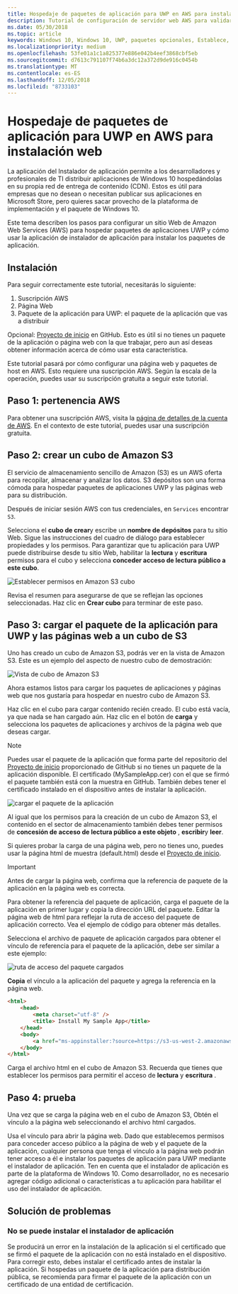 ```yaml
---
title: Hospedaje de paquetes de aplicación para UWP en AWS para instalación web
description: Tutorial de configuración de servidor web AWS para validar la instalación de la aplicación a través de la aplicación de instalador de aplicación
ms.date: 05/30/2018
ms.topic: article
keywords: Windows 10, Windows 10, UWP, paquetes opcionales, Establece, AWS relacionadas con la instalación de prueba de instalador, AppInstaller, aplicación,
ms.localizationpriority: medium
ms.openlocfilehash: 53fe01a1c1a825377e886e042b4eef3868cbf5eb
ms.sourcegitcommit: d7613c791107f74b6a3dc12a372d9de916c0454b
ms.translationtype: MT
ms.contentlocale: es-ES
ms.lasthandoff: 12/05/2018
ms.locfileid: "8733103"
---
```

# <a name="hosting-uwp-app-packages-on-aws-for-web-install"></a>Hospedaje de paquetes de aplicación para UWP en AWS para instalación web

La aplicación del Instalador de aplicación permite a los desarrolladores y profesionales de TI distribuir aplicaciones de Windows 10 hospedándolas en su propia red de entrega de contenido (CDN). Estos es útil para empresas que no desean o necesitan publicar sus aplicaciones en Microsoft Store, pero quieres sacar provecho de la plataforma de implementación y el paquete de Windows 10.

Este tema describen los pasos para configurar un sitio Web de Amazon Web Services (AWS) para hospedar paquetes de aplicaciones UWP y cómo usar la aplicación de instalador de aplicación para instalar los paquetes de aplicación.

## <a name="setup"></a>Instalación

Para seguir correctamente este tutorial, necesitarás lo siguiente:
 
1. Suscripción AWS 
2. Página Web
3. Paquete de la aplicación para UWP: el paquete de la aplicación que vas a distribuir

Opcional: [Proyecto de inicio](https://github.com/AppInstaller/MySampleWebApp) en GitHub. Esto es útil si no tienes un paquete de la aplicación o página web con la que trabajar, pero aun así deseas obtener información acerca de cómo usar esta característica.

Este tutorial pasará por cómo configurar una página web y paquetes de host en AWS. Esto requiere una suscripción AWS. Según la escala de la operación, puedes usar su suscripción gratuita a seguir este tutorial. 

## <a name="step-1---aws-membership"></a>Paso 1: pertenencia AWS
Para obtener una suscripción AWS, visita la [página de detalles de la cuenta de AWS](https://aws.amazon.com/free/). En el contexto de este tutorial, puedes usar una suscripción gratuita.

## <a name="step-2---create-an-amazon-s3-bucket"></a>Paso 2: crear un cubo de Amazon S3

El servicio de almacenamiento sencillo de Amazon (S3) es un AWS oferta para recopilar, almacenar y analizar los datos. S3 depósitos son una forma cómoda para hospedar paquetes de aplicaciones UWP y las páginas web para su distribución. 

Después de iniciar sesión AWS con tus credenciales, en `Services` encontrar `S3`. 

Selecciona el **cubo de crear**y escribe un **nombre de depósitos** para tu sitio Web. Sigue las instrucciones del cuadro de diálogo para establecer propiedades y los permisos. Para garantizar que tu aplicación para UWP puede distribuirse desde tu sitio Web, habilitar la **lectura** y **escritura** permisos para el cubo y selecciona **conceder acceso de lectura público a este cubo**.

![Establecer permisos en Amazon S3 cubo](images/aws-permissions.png) 

Revisa el resumen para asegurarse de que se reflejan las opciones seleccionadas. Haz clic en **Crear cubo** para terminar de este paso. 

## <a name="step-3---upload-uwp-app-package-and-web-pages-to-an-s3-bucket"></a>Paso 3: cargar el paquete de la aplicación para UWP y las páginas web a un cubo de S3

Uno has creado un cubo de Amazon S3, podrás ver en la vista de Amazon S3. Este es un ejemplo del aspecto de nuestro cubo de demostración:

![Vista de cubo de Amazon S3](images/aws-post-create.png)

Ahora estamos listos para cargar los paquetes de aplicaciones y páginas web que nos gustaría para hospedar en nuestro cubo de Amazon S3. 

Haz clic en el cubo para cargar contenido recién creado. El cubo está vacía, ya que nada se han cargado aún. Haz clic en el botón de **carga** y selecciona los paquetes de aplicaciones y archivos de la página web que deseas cargar.

> [!NOTE]
> Puedes usar el paquete de la aplicación que forma parte del repositorio del [Proyecto de inicio](https://github.com/AppInstaller/MySampleWebApp) proporcionado de GitHub si no tienes un paquete de la aplicación disponible. El certificado (MySampleApp.cer) con el que se firmó el paquete también está con la muestra en GitHub. También debes tener el certificado instalado en el dispositivo antes de instalar la aplicación.

![cargar el paquete de la aplicación](images/aws-upload-package.png)

Al igual que los permisos para la creación de un cubo de Amazon S3, el contenido en el sector de almacenamiento también debes tener permisos de **concesión de acceso de lectura público a este objeto** , **escribir**y **leer**.

Si quieres probar la carga de una página web, pero no tienes uno, puedes usar la página html de muestra (default.html) desde el [Proyecto de inicio](https://github.com/AppInstaller/MySampleWebApp/blob/master/MySampleWebApp/default.html).

> [!IMPORTANT]
> Antes de cargar la página web, confirma que la referencia de paquete de la aplicación en la página web es correcta. 

Para obtener la referencia del paquete de aplicación, carga el paquete de la aplicación en primer lugar y copia la dirección URL del paquete. Editar la página web de html para reflejar la ruta de acceso del paquete de aplicación correcto. Vea el ejemplo de código para obtener más detalles. 

Selecciona el archivo de paquete de aplicación cargados para obtener el vínculo de referencia para el paquete de la aplicación, debe ser similar a este ejemplo:

![ruta de acceso del paquete cargados](images/aws-package-path.png)

**Copia** el vínculo a la aplicación del paquete y agrega la referencia en la página web. 

```html
<html>
    <head>
        <meta charset="utf-8" />
        <title> Install My Sample App</title>
    </head>
    <body>
        <a href="ms-appinstaller:?source=https://s3-us-west-2.amazonaws.com/appinstaller-aws-demo/MySampleApp.appxbundle"> Install My Sample App</a>
    </body>
</html>
```
Carga el archivo html en el cubo de Amazon S3. Recuerda que tienes que establecer los permisos para permitir el acceso de **lectura** y **escritura** .

## <a name="step-4---test"></a>Paso 4: prueba

Una vez que se carga la página web en el cubo de Amazon S3, Obtén el vínculo a la página web seleccionando el archivo html cargados.

Usa el vínculo para abrir la página web. Dado que establecemos permisos para conceder acceso público a la página de web y el paquete de la aplicación, cualquier persona que tenga el vínculo a la página web podrán tener acceso a él e instalar los paquetes de aplicación para UWP mediante el instalador de aplicación. Ten en cuenta que el instalador de aplicación es parte de la plataforma de Windows 10. Como desarrollador, no es necesario agregar código adicional o características a tu aplicación para habilitar el uso del instalador de aplicación. 

## <a name="troubleshooting"></a>Solución de problemas

### <a name="app-installer-fails-to-install"></a>No se puede instalar el instalador de aplicación 

Se producirá un error en la instalación de la aplicación si el certificado que se firmó el paquete de la aplicación con no está instalado en el dispositivo. Para corregir esto, debes instalar el certificado antes de instalar la aplicación. Si hospedas un paquete de la aplicación para distribución pública, se recomienda para firmar el paquete de la aplicación con un certificado de una entidad de certificación. 


